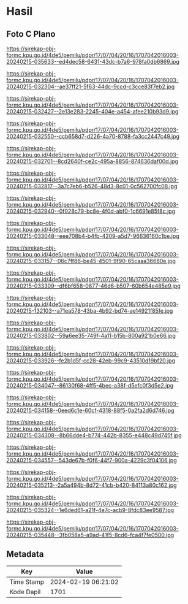 # Hasil

## Foto C Plano

https://sirekap-obj-formc.kpu.go.id/4de5/pemilu/pdpr/17/07/04/20/16/1707042016003-20240215-035633--ed4dec58-6431-43dc-b7a6-978fa0db6869.jpg

https://sirekap-obj-formc.kpu.go.id/4de5/pemilu/pdpr/17/07/04/20/16/1707042016003-20240215-032304--ae37ff21-5f63-44dc-9ccd-c3cce83f7eb2.jpg

https://sirekap-obj-formc.kpu.go.id/4de5/pemilu/pdpr/17/07/04/20/16/1707042016003-20240215-032427--2e13e283-2245-404e-a454-afee210b93d9.jpg

https://sirekap-obj-formc.kpu.go.id/4de5/pemilu/pdpr/17/07/04/20/16/1707042016003-20240215-032550--ccb658d7-d226-4a70-8788-fa3cc2447c49.jpg

https://sirekap-obj-formc.kpu.go.id/4de5/pemilu/pdpr/17/07/04/20/16/1707042016003-20240215-032701--8cd2640f-ce2c-495a-8856-874636daf00d.jpg

https://sirekap-obj-formc.kpu.go.id/4de5/pemilu/pdpr/17/07/04/20/16/1707042016003-20240215-032817--3a7c7eb6-b526-48d3-8c01-0c562700fc08.jpg

https://sirekap-obj-formc.kpu.go.id/4de5/pemilu/pdpr/17/07/04/20/16/1707042016003-20240215-032940--0f028c79-bc8e-4f0d-abf0-1c6691e85f8c.jpg

https://sirekap-obj-formc.kpu.go.id/4de5/pemilu/pdpr/17/07/04/20/16/1707042016003-20240215-033048--eee708b4-b4fb-4209-a5d7-96636160c1be.jpg

https://sirekap-obj-formc.kpu.go.id/4de5/pemilu/pdpr/17/07/04/20/16/1707042016003-20240215-033157--06c7ff86-be45-4501-9f90-65caaa36680e.jpg

https://sirekap-obj-formc.kpu.go.id/4de5/pemilu/pdpr/17/07/04/20/16/1707042016003-20240215-033309--df6bf658-0877-46d6-b507-60b654e485e9.jpg

https://sirekap-obj-formc.kpu.go.id/4de5/pemilu/pdpr/17/07/04/20/16/1707042016003-20240215-132103--a71ea578-43ba-4b92-bd74-ae14921f85fe.jpg

https://sirekap-obj-formc.kpu.go.id/4de5/pemilu/pdpr/17/07/04/20/16/1707042016003-20240215-033802--59a6ee35-749f-4a11-b15b-800a921b0e66.jpg

https://sirekap-obj-formc.kpu.go.id/4de5/pemilu/pdpr/17/07/04/20/16/1707042016003-20240215-033926--fe2b1d5f-cc28-42eb-99c9-43510d19bf20.jpg

https://sirekap-obj-formc.kpu.go.id/4de5/pemilu/pdpr/17/07/04/20/16/1707042016003-20240215-034047--86130f68-4ff5-4bec-a38f-d5efc0f3d5e2.jpg

https://sirekap-obj-formc.kpu.go.id/4de5/pemilu/pdpr/17/07/04/20/16/1707042016003-20240215-034158--0eed6c1e-60cf-4318-88f5-0a2fa2d6d746.jpg

https://sirekap-obj-formc.kpu.go.id/4de5/pemilu/pdpr/17/07/04/20/16/1707042016003-20240215-034308--8b66dde4-b774-442b-8355-e448c49d745f.jpg

https://sirekap-obj-formc.kpu.go.id/4de5/pemilu/pdpr/17/07/04/20/16/1707042016003-20240215-034557--543de67b-f0f6-44f7-900a-4229c3f04106.jpg

https://sirekap-obj-formc.kpu.go.id/4de5/pemilu/pdpr/17/07/04/20/16/1707042016003-20240215-035213--2a5a494b-8d72-41cb-b420-84113a80c162.jpg

https://sirekap-obj-formc.kpu.go.id/4de5/pemilu/pdpr/17/07/04/20/16/1707042016003-20240215-035324--1e6ded61-a21f-4e7c-acb9-8fdc83ee9587.jpg

https://sirekap-obj-formc.kpu.go.id/4de5/pemilu/pdpr/17/07/04/20/16/1707042016003-20240215-035448--3fb058a5-a9ad-41f5-8cd6-fca4f7fe0500.jpg


## Metadata

| Key        | Value               |
| ---------- | ------------------- |
| Time Stamp | 2024-02-19 06:21:02 |
| Kode Dapil | 1701                |



